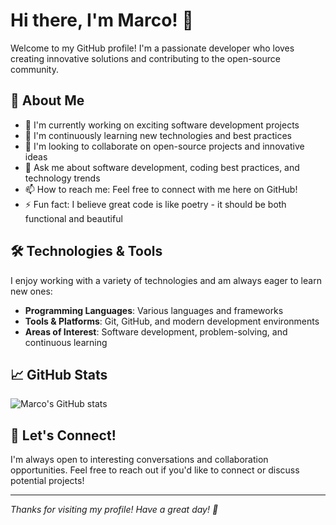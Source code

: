 # Hi there, I'm Marco! 👋

Welcome to my GitHub profile! I'm a passionate developer who loves creating innovative solutions and contributing to the open-source community.

## 🚀 About Me

- 🔭 I'm currently working on exciting software development projects
- 🌱 I'm continuously learning new technologies and best practices
- 👯 I'm looking to collaborate on open-source projects and innovative ideas
- 💬 Ask me about software development, coding best practices, and technology trends
- 📫 How to reach me: Feel free to connect with me here on GitHub!
- ⚡ Fun fact: I believe great code is like poetry - it should be both functional and beautiful

## 🛠️ Technologies & Tools

I enjoy working with a variety of technologies and am always eager to learn new ones:

- **Programming Languages**: Various languages and frameworks
- **Tools & Platforms**: Git, GitHub, and modern development environments
- **Areas of Interest**: Software development, problem-solving, and continuous learning

## 📈 GitHub Stats

![Marco's GitHub stats](https://github-readme-stats.vercel.app/api?username=z-marco&show_icons=true&theme=default)

## 🤝 Let's Connect!

I'm always open to interesting conversations and collaboration opportunities. Feel free to reach out if you'd like to connect or discuss potential projects!

---

*Thanks for visiting my profile! Have a great day! 🌟*
